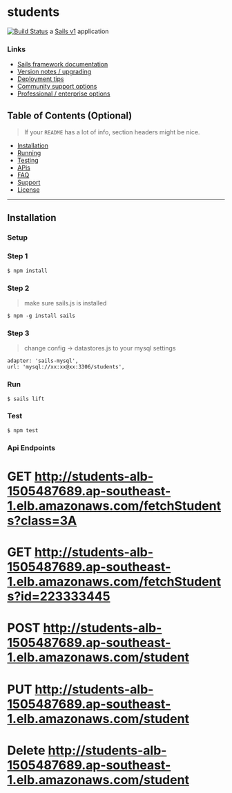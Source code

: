 # students
[![Build Status](https://dev.azure.com/ruaan0658/Student-Enrolment/_apis/build/status/AWS%20Deployment?branchName=master)](https://dev.azure.com/ruaan0658/Student-Enrolment/_build/latest?definitionId=20&branchName=master)
a [Sails v1](https://sailsjs.com) application


### Links

+ [Sails framework documentation](https://sailsjs.com/get-started)
+ [Version notes / upgrading](https://sailsjs.com/documentation/upgrading)
+ [Deployment tips](https://sailsjs.com/documentation/concepts/deployment)
+ [Community support options](https://sailsjs.com/support)
+ [Professional / enterprise options](https://sailsjs.com/enterprise)


## Table of Contents (Optional)

> If your `README` has a lot of info, section headers might be nice.

- [Installation](#installation)
- [Running](#running)
- [Testing](#testing)
- [APis](#apis)
- [FAQ](#faq)
- [Support](#support)
- [License](#license)


---



## Installation


### Setup


### Step 1

```shell
$ npm install
```
### Step 2
> make sure sails.js is installed

```shell
$ npm -g install sails

```
### Step 3
> change config -> datastores.js to your mysql settings

```shell
adapter: 'sails-mysql',
url: 'mysql://xx:xx@xx:3306/students',

```

### Run



```shell
$ sails lift
```

### Test


```shell
$ npm test
```

### Api Endpoints

#  GET http://students-alb-1505487689.ap-southeast-1.elb.amazonaws.com/fetchStudents?class=3A
#  GET http://students-alb-1505487689.ap-southeast-1.elb.amazonaws.com/fetchStudents?id=223333445
#  POST http://students-alb-1505487689.ap-southeast-1.elb.amazonaws.com/student
#  PUT http://students-alb-1505487689.ap-southeast-1.elb.amazonaws.com/student
#  Delete http://students-alb-1505487689.ap-southeast-1.elb.amazonaws.com/student

